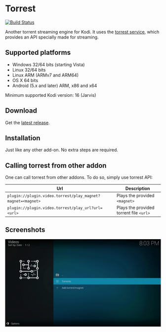 # Torrest
[![Build Status](https://travis-ci.org/i96751414/plugin.video.torrest.svg?branch=master)](https://travis-ci.org/i96751414/plugin.video.torrest)

Another torrent streaming engine for Kodi. It uses the [torrest service](https://github.com/i96751414/torrest), which provides an API specially made for streaming.

## Supported platforms

- Windows 32/64 bits (starting Vista)
- Linux 32/64 bits
- Linux ARM (ARMv7 and ARM64)
- OS X 64 bits
- Android (5.x and later) ARM, x86 and x64

Minimum supported Kodi version: 16 (Jarvis)

## Download

Get the [latest release](https://github.com/i96751414/torrest/releases/latest).

## Installation

Just like any other add-on. No extra steps are required.

## Calling torrest from other addon

One can call torrest from other addons. To do so, simply use torrest API:

|Url|Description|
|---|-----------|
|`plugin://plugin.video.torrest/play_magnet?magnet=<magnet>`|Plays the provided `<magnet>`|
|`plugin://plugin.video.torrest/play_url?url=<url>`|Plays the provided torrent file `<url>`|

##  Screenshots
![screenshots](resources/screenshots/screenshots.gif)

